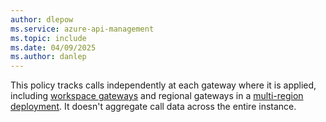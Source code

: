 ```yaml
---
author: dlepow
ms.service: azure-api-management
ms.topic: include
ms.date: 04/09/2025
ms.author: danlep
---
```


This policy tracks calls independently at each gateway where it is applied, including [workspace gateways](../articles/api-management/workspaces-overview.md#workspace-gateway) and regional gateways in a [multi-region deployment](../articles/api-management/api-management-howto-deploy-multi-region.md). It doesn't aggregate call data across the entire instance. 
